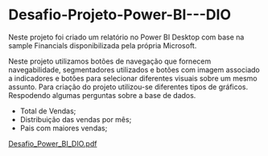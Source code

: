 # Desafio-Projeto-Power-BI---DIO
Neste projeto foi criado um relatório no Power BI Desktop com base na sample Financials disponibilizada pela própria Microsoft. 

Neste projeto utilizamos botões de navegação que fornecem navegabilidade, segmentadores utilizados e botões com imagem associado a indicadores e botões para selecionar diferentes visuais sobre um mesmo assunto. 
Para criação do projeto utilizou-se diferentes tipos de gráficos. Respodendo algumas perguntas sobre a base de dados.
- Total de Vendas;
- Distribuição das vendas por mês;
- Pais com maiores vendas;
 
[Desafio_Power_BI_DIO.pdf](https://github.com/user-attachments/files/21847587/Desafio_Power_BI_DIO.pdf)
